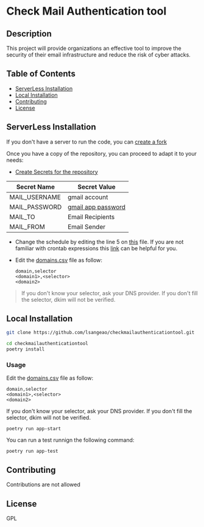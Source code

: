 # Check Mail Authentication tool

## Description
This project will provide organizations an effective tool to improve the security of their email infrastructure and reduce the risk of cyber attacks.

## Table of Contents

- [ServerLess Installation](#ServerLess)
- [Local Installation](#Local)
- [Contributing](#contributing)
- [License](#license)



## ServerLess Installation

If you don't have a server to run the code, you can [create a fork](https://docs.github.com/es/pull-requests/collaborating-with-pull-requests/working-with-forks/fork-a-repo#forking-a-repository)

Once you have a copy of the repository, you can proceed to adapt it to your needs:

 - [Create Secrets for the repository](https://docs.github.com/en/actions/security-guides/using-secrets-in-github-actions#creating-secrets-for-a-repository)

|Secret Name|Secret Value|
|---|---|
|MAIL_USERNAME|gmail account|
|MAIL_PASSWORD|[gmail app password](https://support.google.com/mail/answer/185833?hl=en)|
|MAIL_TO|Email Recipients|
|MAIL_FROM|Email Sender|

 - Change the schedule by editing the line 5 on [this](checkmailauthenticationtool/blob/main/.github/workflows/main.yml) file. If you are not familiar with crontab expressions this [link](https://crontab.guru/) can be helpful for you.
 
 - Edit the [domains.csv](checkmailauthenticationtool/blob/main/domains.csv) file as follow:

    ```csv
    domain,selector
    <domain1>,<selector>
    <domain2>
    ```

> If you don't know your selector, ask your DNS provider.
> If you don't fill the selector, dkim will not be verified.


## Local Installation

```bash
git clone https://github.com/lsangeao/checkmailauthenticationtool.git

cd checkmailauthenticationtool
poetry install

```

### Usage

Edit the [domains.csv](checkmailauthenticationtool/blob/main/domains.csv) file as follow:

```csv
domain,selector
<domain1>,<selector>
<domain2>
```

If you don't know your selector, ask your DNS provider.
If you don't fill the selector, dkim will not be verified.

``` poetry run app-start ```

You can run a test runnign the following command:

``` poetry run app-test ```


## Contributing

Contributions are not allowed

## License

GPL
